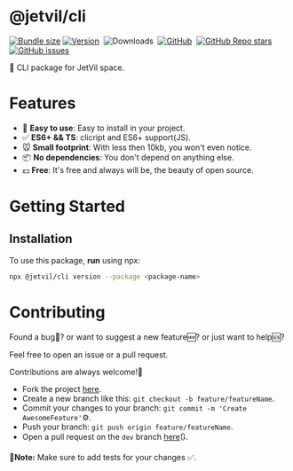 # @jetvil/cli

[![Bundle size](https://img.shields.io/bundlephobia/min/@jetvil/cli/latest?label=Bundle%20Size&style=for-the-badge)](https://bundlephobia.com/package/@jetvil/cli@latest)
[![Version](https://img.shields.io/npm/v/@jetvil/cli?style=for-the-badge&color=cb3837&logo=npm)](https://www.npmjs.com/package/@jetvil/cli)&nbsp;
![Downloads](https://img.shields.io/npm/dt/@jetvil/cli?style=for-the-badge)&nbsp;
[![GitHub](https://img.shields.io/github/license/jetvil/cli?style=for-the-badge)](https://github.com/jetvil/cli/blob/main/LICENSE)&nbsp;
[![GitHub Repo stars](https://img.shields.io/github/stars/jetvil/cli?color=E9E9E9&logo=Github&style=for-the-badge)](https://www.github.com/jetvil/cli)&nbsp;
[![GitHub issues](https://img.shields.io/github/issues-raw/jetvil/cli?label=issues&style=for-the-badge)](https://github.com/jetvil/cli/issues)&nbsp;

🚀 CLI package for JetVil space.

# Features

- 🚀 **Easy to use**: Easy to install in your project.
- ✅ **ES6+ && TS**: clicript and ES6+ support(JS).
- 🐭 **Small footprint**: With less then 10kb, you won't even notice.
- 📦 **No dependencies**: You don't depend on anything else.
- 💵 **Free**: It's free and always will be, the beauty of open source.

# Getting Started

## Installation

To use this package, **run** using npx:

```bash
npx @jetvil/cli version --package <package-name>
```

# Contributing

Found a bug🦟? or want to suggest a new feature🆕? or just want to help🆘?

Feel free to open an issue or a pull request.

Contributions are always welcome!🎉

- Fork the project [here](https://github.com/jetvil/cli/fork).
- Create a new branch like this: `git checkout -b feature/featureName`.
- Commit your changes to your branch: `git commit -m 'Create AwesomeFeature'`⚙️.
- Push your branch: `git push origin feature/featureName`.
- Open a pull request on the `dev` branch [here](https://github.com/jetvil/cli/pulls)🔃.

📒**Note:** Make sure to add tests for your changes ✅.
